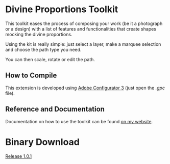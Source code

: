 # Divine Proportions Toolkit

This toolkit eases the process of composing your work (be it a photograph or a design) with a list of features and functionalities that create shapes mocking the divine proportions.

Using the kit is really simple: just select a layer, make a marquee selection and choose the path type you need.

You can then scale, rotate or edit the path.

## How to Compile

This extension is developed using [Adobe Configurator 3](http://labs.adobe.com/downloads/configurator.html) (just open the _.gpc_ file).

## Reference and Documentation

Documentation on how to use the toolkit can be found [on my website](http://thebitcave.com/2012/12/09/divine-proportions-toolkit-documentation/).

# Binary Download

[Release 1.0.1](http://thebitcave.files.wordpress.com/2013/01/divine_proportions_toolkit_1_0_1.zip)
